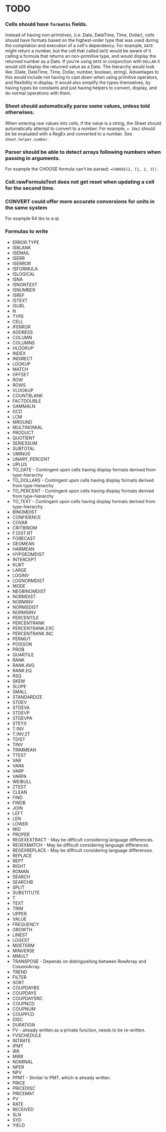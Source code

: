 # TODO


### Cells should have `formatAs` fields.
Instead of having non-primitives, (i.e. Date, DateTime, Time, Dollar), cells should have formats based on the highest-order type that was used during the compilation and execution of a cell's dependency. For example, `DATE` might return a number, but the cell that called `DATE` would be aware of it calling a formula that returns an non-primitive type, and would display the returned number as a Date. If you're using `DATE` in conjunction with `DOLLAR` it would still display the returned value as a Date. The hierarchy would look like: [Date, DateTime, Time, Dollar, number, boolean, string]. Advantages to this would include not having to cast down when using primitive operators, and flexibility in display. It would also simplify the types themselves, by having types be constants and just having helpers to convert, display, and do normal operations with them.


### Sheet should automatically parse some values, unless told otherwises.
When entering raw values into cells, if the value is a string, the Sheet should automatically attempt to convert to a number. For example, `= 10e2` should be be evaluated with a RegEx and converted to a number. See `Sheet.helper.number`.


### Parser should be able to detect arrays following numbers when passing in arguments.
For example the CHOOSE formula can't be parsed: `=CHOOSE(2, [1, 2, 3])`.


### Cell.rawFormulaText does not get reset when updating a cell for the second time.


### CONVERT could offer more accurate conversions for units in the same system
For example 64 tbs to a qt.


### Formulas to write

* ERROR.TYPE
* ISBLANK
* ISEMAIL
* ISERR
* ISERROR
* ISFORMULA
* ISLOGICAL
* ISNA
* ISNONTEXT
* ISNUMBER
* ISREF
* ISTEXT
* ISURL
* N
* TYPE
* CELL
* IFERROR
* ADDRESS
* COLUMN
* COLUMNS
* HLOOKUP
* INDEX
* INDIRECT
* LOOKUP
* MATCH
* OFFSET
* ROW
* ROWS
* VLOOKUP
* COUNTBLANK
* FACTDOUBLE
* GAMMALN
* GCD
* LCM
* MROUND
* MULTINOMIAL
* PRODUCT
* QUOTIENT
* SERIESSUM
* SUBTOTAL
* UMINUS
* UNARY_PERCENT
* UPLUS
* TO_DATE - Contingent upon cells having display formats derived from type-hierarchy
* TO_DOLLARS - Contingent upon cells having display formats derived from type-hierarchy
* TO_PERCENT - Contingent upon cells having display formats derived from type-hierarchy
* TO_TEXT - Contingent upon cells having display formats derived from type-hierarchy
* BINOMDIST
* CONFIDENCE
* COVAR
* CRITBINOM
* F.DIST.RT
* FORECAST
* GEOMEAN
* HARMEAN
* HYPGEOMDIST
* INTERCEPT
* KURT
* LARGE
* LOGINV
* LOGNORMDIST
* MODE
* NEGBINOMDIST
* NORMDIST
* NORMINV
* NORMSDIST
* NORMSINV
* PERCENTILE
* PERCENTRANK
* PERCENTRANK.EXC
* PERCENTRANK.INC
* PERMUT
* POISSON
* PROB
* QUARTILE
* RANK
* RANK.AVG
* RANK.EQ
* RSQ
* SKEW
* SLOPE
* SMALL
* STANDARDIZE
* STDEV
* STDEVA
* STDEVP
* STDEVPA
* STEYX
* T.INV
* T.INV.2T
* TDIST
* TINV
* TRIMMEAN
* TTEST
* VAR
* VARA
* VARP
* VARPA
* WEIBULL
* ZTEST
* CLEAN
* FIND
* FINDB
* JOIN
* LEFT
* LEN
* LOWER
* MID
* PROPER
* REGEXEXTRACT - May be difficult considering language differences.
* REGEXMATCH - May be difficult considering language differences.
* REGEXREPLACE - May be difficult considering language differences.
* REPLACE
* REPT
* RIGHT
* ROMAN
* SEARCH
* SEARCHB
* SPLIT
* SUBSTITUTE
* T
* TEXT
* TRIM
* UPPER
* VALUE
* FREQUENCY
* GROWTH
* LINEST
* LOGEST
* MDETERM
* MINVERSE
* MMULT
* TRANSPOSE - Depends on distinguishing between RowArray and ColumnArray.
* TREND
* FILTER
* SORT
* COUPDAYBS
* COUPDAYS
* COUPDAYSNC
* COUPNCD
* COUPNUM
* COUPPCD
* DISC
* DURATION
* FV - already written as a private function, needs to be re-written.
* FVSCHEDULE
* INTRATE
* IPMT
* IRR
* MIRR
* NOMINAL
* NPER
* NPV
* PPMT - Similar to PMT, which is already written.
* PRICE
* PRICEDISC
* PRICEMAT
* PV
* RATE
* RECEIVED
* SLN
* SYD
* YIELD


